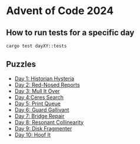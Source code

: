# Advent of Code 2024

## How to run tests for a specific day

```bash
cargo test dayXY::tests
```

## Puzzles

- [Day 1: Historian Hysteria](./src/day1.rs)
- [Day 2: Red-Nosed Reports](./src/day2.rs)
- [Day 3: Mull It Over](./src/day3.rs)
- [Day 4:Ceres Search](./src/day4.rs)
- [Day 5: Print Queue](./src/day5.rs)
- [Day 6: Guard Gallivant](./src/day6.rs)
- [Day 7: Bridge Repair](./src/day7.rs)
- [Day 8: Resonant Collinearity](./src/day8.rs)
- [Day 9: Disk Fragmenter](./src/day9.rs)
- [Day 10: Hoof It](./src/day10.rs)